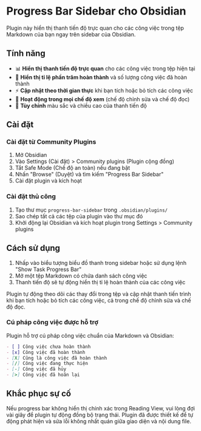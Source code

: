 # Progress Bar Sidebar cho Obsidian

Plugin này hiển thị thanh tiến độ trực quan cho các công việc trong tệp Markdown của bạn ngay trên sidebar của Obsidian.


## Tính năng

- 📊 **Hiển thị thanh tiến độ trực quan** cho các công việc trong tệp hiện tại
- 🔢 **Hiển thị tỉ lệ phần trăm hoàn thành** và số lượng công việc đã hoàn thành 
- ⚡ **Cập nhật theo thời gian thực** khi bạn tích hoặc bỏ tích các công việc
- 📱 **Hoạt động trong mọi chế độ xem** (chế độ chỉnh sửa và chế độ đọc)
- 🎨 **Tùy chỉnh** màu sắc và chiều cao của thanh tiến độ

## Cài đặt

### Cài đặt từ Community Plugins

1. Mở Obsidian
2. Vào Settings (Cài đặt) > Community plugins (Plugin cộng đồng)
3. Tắt Safe Mode (Chế độ an toàn) nếu đang bật
4. Nhấn "Browse" (Duyệt) và tìm kiếm "Progress Bar Sidebar"
5. Cài đặt plugin và kích hoạt

### Cài đặt thủ công

1. Tạo thư mục `progress-bar-sidebar` trong `.obsidian/plugins/`
2. Sao chép tất cả các tệp của plugin vào thư mục đó
3. Khởi động lại Obsidian và kích hoạt plugin trong Settings > Community plugins

## Cách sử dụng

1. Nhấp vào biểu tượng biểu đồ thanh trong sidebar hoặc sử dụng lệnh "Show Task Progress Bar" 
2. Mở một tệp Markdown có chứa danh sách công việc
3. Thanh tiến độ sẽ tự động hiển thị tỉ lệ hoàn thành của các công việc

Plugin tự động theo dõi các thay đổi trong tệp và cập nhật thanh tiến trình khi bạn tích hoặc bỏ tích các công việc, cả trong chế độ chỉnh sửa và chế độ đọc.

### Cú pháp công việc được hỗ trợ

Plugin hỗ trợ cú pháp công việc chuẩn của Markdown và Obsidian:

```markdown
- [ ] Công việc chưa hoàn thành
- [x] Công việc đã hoàn thành
- [X] Cũng là công việc đã hoàn thành
- [/] Công việc đang thực hiện
- [-] Công việc đã hủy
- [>] Công việc đã hoãn lại
```

## Khắc phục sự cố

Nếu progress bar không hiển thị chính xác trong Reading View, vui lòng đợi vài giây để plugin tự động đồng bộ trạng thái. Plugin đã được thiết kế để tự động phát hiện và sửa lỗi không nhất quán giữa giao diện và nội dung file.

